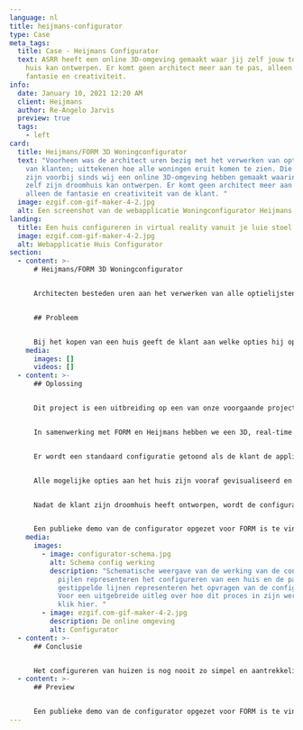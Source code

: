 ```yaml
---
language: nl
title: heijmans-configurator
type: Case
meta_tags:
  title: Case - Heijmans Configurator
  text: ASRR heeft een online 3D-omgeving gemaakt waar jij zelf jouw toekomstige
    huis kan ontwerpen. Er komt geen architect meer aan te pas, alleen jouw
    fantasie en creativiteit.
info:
  date: January 10, 2021 12:20 AM
  client: Heijmans
  author: Re-Angelo Jarvis
  preview: true
  tags:
    - left
card:
  title: Heijmans/FORM 3D Woningconfigurator
  text: "Voorheen was de architect uren bezig met het verwerken van optielijsten
    van klanten; uittekenen hoe alle woningen eruit komen te zien. Die tijden
    zijn voorbij sinds wij een online 3D-omgeving hebben gemaakt waarin de klant
    zelf zijn droomhuis kan ontwerpen. Er komt geen architect meer aan te pas,
    alleen de fantasie en creativiteit van de klant. "
  image: ezgif.com-gif-maker-4-2.jpg
  alt: Een screenshot van de webapplicatie Woningconfigurator Heijmans
landing:
  title: Een huis configureren in virtual reality vanuit je luie stoel.
  image: ezgif.com-gif-maker-4-2.jpg
  alt: Webapplicatie Huis Configurator
section:
  - content: >-
      # Heijmans/FORM 3D Woningconfigurator


      Architecten besteden uren aan het verwerken van alle optielijsten van klanten; uittekenen hoe de woningen eruit komen te zien. Heijmans en FORM vonden dat dit proces veel korter kon en moest. Zij kwamen daarom met het idee van een 3D-woningconfigurator waarin de klant zelf kan ontwerpen hoe zijn droomhuis eruit komt te zien. Er komt geen architect meer aan te pas, alleen de fantasie en creativiteit van de klant. 


      ## Probleem


      Bij het kopen van een huis geeft de klant aan welke opties hij op zijn huis wil, zoals een dakkapel of een uitbouw. De architect moet voor elke klant handmatig een apart ontwerp maken, gebaseerd op de aangegeven opties. Dit proces is onnodig tijdrovend en repetitief, vooral als huizen in grote getallen worden gebouwd. Daarbij zijn klanten minder snel geneigd om een extra optie te kiezen als zij vooraf niet goed kunnen visualiseren wat het effect is, wat nadelig is voor de partij die de huizen verkoopt (in dit geval Heijmans en FORM).
    media:
      images: []
      videos: []
  - content: >-
      ## Oplossing


      Dit project is een uitbreiding op een van onze voorgaande projecten: de FORM configurator. Klanten kunnen nu een real-time 3D-model zien tijdens het configureren van hun huis in plaats van alleen een bouwtekening opvragen van hun huis na het configureren. Hieronder een schematische weergave van hoe de 3D-configurator werkt. Het enige verschil tussen de FORM configurator en de 3D-configurator is dat het dashboard nu ook beschikt over een applicatie die de klant real-time zijn huis laat samenstellen. Ben je geïnteresseerd in de werking van de applicatie klik dan hier.


      In samenwerking met FORM en Heijmans hebben we een 3D, real-time BIM configurator opgeleverd. Met deze **`NextJS`** webapplicatie krijgen klanten hun toekomstige woning in een game engine te zien, waardoor opties goed gevisualiseerd kunnen worden. Dan toch maar een uitbouw of een dakkapel erbij, doordat de klant zelf kan zien wat de invloed hiervan is. Bijvoorbeeld hoe het licht binnenhuis verandert door het toevoegen van een uitbouw. We hebben het namelijk mogelijk gemaakt om het huis van zowel de binnen- als de buitenkant te bekijken onder verschillende hoeken. Hieronder lopen we je even door het proces van een klant heen. 


      Er wordt een standaard configuratie getoond als de klant de applicatie voor het eerst opent. De klant kan vervolgens met knoppen het ontwerp aanpassen. Hij kan bijvoorbeeld een dakkapel toevoegen door op de knop naast het zolder raam te klikken of een uitbouw door op de knop naast het beneden raam te klikken. 


      Alle mogelijke opties aan het huis zijn vooraf gevisualiseerd en opgeslagen in een **`MongoDB`** database. Dit maakt het mogelijk voor de klant om direct te zien wat het effect is van het toevoegen van een dakkapel en hoeveel het gaat kosten. Er kan dus veel beter worden geoordeeld of het toevoegen van een dakkapel het geld waard is, waardoor klanten sneller geneigd zijn om er een toe te voegen. 


      Nadat de klant zijn droomhuis heeft ontworpen, wordt de configuratie opgeslagen. De klant krijgt dan een brochure per mail met daarin de specificaties van de gekozen woning. Verder wordt er een link toegevoegd waarmee de configuratie weer opgevraagd kan worden om te laten zien aan de kopersbegeleider of aan relaties van de koper. 


      Een publieke demo van de configurator opgezet voor FORM is te vinden door hier te drukken.
    media:
      images:
        - image: configurator-schema.jpg
          alt: Schema config werking
          description: "Schematische weergave van de werking van de configurator. De rode
            pijlen representeren het configureren van een huis en de paarse
            gestippelde lijnen representeren het opvragen van de configuratie.
            Voor een uitgebreide uitleg over hoe dit proces in zijn werking gaat
            klik hier. "
        - image: ezgif.com-gif-maker-4-2.jpg
          description: De online omgeving
          alt: Configurator
  - content: >-
      ## Conclusie


      Het configureren van huizen is nog nooit zo simpel en aantrekkelijk geweest door deze tijdsbesparende applicatie die ASRR in samenwerking met FORM en Heijmans heeft gerealiseerd.
  - content: >-
      ## Preview


      Een publieke demo van de configurator opgezet voor FORM is te vinden door hier te drukken.
---
```

